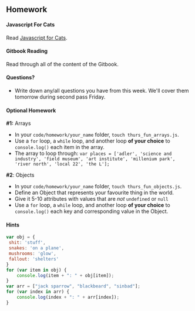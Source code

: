 ## Homework

#### Javascript For Cats

Read [Javascript for Cats](http://jsforcats.com/).

#### Gitbook Reading

Read through all of the content of the Gitbook.


#### Questions?

* Write down any/all questions you have from this week. We'll cover them tomorrow during second pass Friday.

#### Optional Homework

**#1:** Arrays

* In your `code/homework/your_name` folder, `touch thurs_fun_arrays.js`.
* Use a `for` loop, a `while` loop, and another loop **of your choice** to `console.log()` each item in the array.
* The array to loop through: `var places = ['adler', 'science and industry', 'field museum', 'art institute', 'millenium park', 'river north', 'local 22', 'the L'];`

**#2**: Objects

* In your `code/homework/your_name` folder, `touch thurs_fun_objects.js`.
* Define an Object that represents your favourite thing in the world.
* Give it 5-10 attributes with values that are *not* `undefined` or `null`
* Use a `for` loop, a `while` loop, and another loop **of your choice** to `console.log()` each key and corresponding value in the Object.

#### Hints

```js
var obj = {
 shit: 'stuff',
 snakes: 'on a plane',
 mushrooms: 'glow',
 fallout: 'shelters'
}
for (var item in obj) {
    console.log(item + ": " + obj[item]);
}
var arr = ["jack sparrow", "blackbeard", "sinbad"];
for (var index in arr) {
    console.log(index + ": " + arr[index]);
}
```
